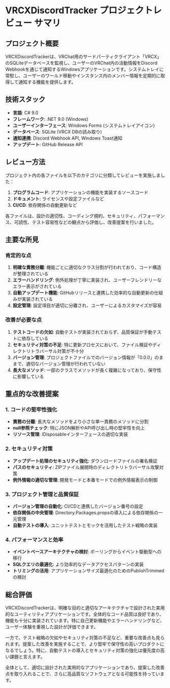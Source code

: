 # VRCXDiscordTracker プロジェクトレビュー サマリ

## プロジェクト概要

VRCXDiscordTrackerは、VRChat用のサードパーティクライアント「VRCX」のSQLiteデータベースを監視し、ユーザーのVRChat内の活動情報をDiscord Webhookを通じて通知するWindowsアプリケーションです。システムトレイに常駐し、ユーザーのワールド移動やインスタンス内のメンバー情報を定期的に取得して通知する機能を提供します。

## 技術スタック

- **言語**: C# 9.0
- **フレームワーク**: .NET 9.0 (Windows)
- **ユーザーインターフェース**: Windows Forms (システムトレイアイコン)
- **データベース**: SQLite (VRCX DBの読み取り)
- **通知連携**: Discord Webhook API, Windows Toast通知
- **アップデート**: GitHub Release API

## レビュー方法

プロジェクト内の各ファイルを以下のカテゴリに分類してレビューを実施しました：

1. **プログラムコード**: アプリケーションの機能を実装するソースコード
2. **ドキュメント**: ライセンスや設定ファイルなど
3. **CI/CD**: 依存関係の自動更新など

各ファイルは、設計の適切性、コーディング規約、セキュリティ、パフォーマンス、可読性、テスト容易性などの観点から評価し、改善提案を行いました。

## 主要な所見

### 肯定的な点

1. **明確な責務分離**: 機能ごとに適切なクラス分割が行われており、コード構造が整理されている
2. **エラーハンドリング**: 例外処理が丁寧に実装され、ユーザーフレンドリーなエラー表示がされている
3. **自動アップデート機能**: GitHubリリースと連携した効率的な自動更新の仕組みが実装されている
4. **設定管理**: 設定項目が適切に分離され、ユーザーによるカスタマイズが容易

### 改善が必要な点

1. **テストコードの欠如**: 自動テストが実装されておらず、品質保証が手動テストに依存している
2. **セキュリティ対策の不足**: 特に更新プロセスにおいて、ファイル検証やディレクトリトラバーサル対策が不十分
3. **バージョン管理**: プロジェクトファイルでのバージョン情報が「0.0.0」のままで、適切なバージョン管理が行われていない
4. **長大なメソッド**: 一部のクラスでメソッドが長く複雑になっており、保守性に影響している

## 重点的な改善提案

### 1. コードの堅牢性強化

- **責務の分離**: 長大なメソッドをより小さな単一責務のメソッドに分割
- **null参照チェック**: 特にJSON解析やAPI呼び出し時の堅牢性を向上
- **リソース管理**: IDisposableインターフェースの適切な実装

### 2. セキュリティ対策

- **アップデート処理のセキュリティ強化**: ダウンロードファイルの署名検証
- **パスのセキュリティ**: ZIPファイル展開時のディレクトリトラバーサル攻撃対策
- **例外情報の適切な管理**: 開発モードと本番モードでの例外情報表示の制御

### 3. プロジェクト管理と品質保証

- **バージョン管理の自動化**: CI/CDと連携したバージョン番号の設定
- **依存関係の中央管理**: Directory.Packages.propsの導入による依存関係の一元管理
- **自動テストの導入**: ユニットテストとモックを活用したテスト戦略の実装

### 4. パフォーマンスと効率

- **イベントベースアーキテクチャの検討**: ポーリングからイベント駆動型への移行
- **SQLクエリの最適化**: より効率的なデータアクセスパターンの実装
- **トリミングの活用**: アプリケーションサイズ最適化のためのPublishTrimmedの検討

## 総合評価

VRCXDiscordTrackerは、明確な目的と適切なアーキテクチャで設計された実用的なユーティリティアプリケーションです。全体的なコード品質は良好であり、機能も十分に実装されています。特に自己更新機能やエラーハンドリングなど、ユーザー体験を重視した設計が評価できます。

一方で、テスト戦略の欠如やセキュリティ対策の不足など、重要な改善点も見られます。提案した改善を実施することで、より堅牢で保守性の高いプロダクトになるでしょう。特に、自動テストの導入とセキュリティ対策の強化は優先度の高い課題と言えます。

全体として、適切に設計された実用的なアプリケーションであり、提案した改善点を取り入れることで、さらに高品質なソフトウェアとなる可能性を持っています。
